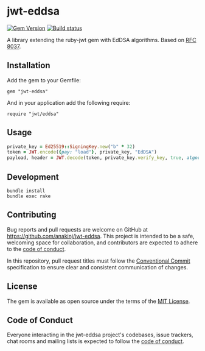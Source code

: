 # jwt-eddsa

[![Gem Version](https://badge.fury.io/rb/jwt-eddsa.svg)](https://badge.fury.io/rb/jwt-eddsa)
[![Build status](https://github.com/anakinj/jwt-eddsa/actions/workflows/test.yml/badge.svg)](https://github.com/anakinj/jwt-eddsa/actions/workflows/test.yml)

A library extending the ruby-jwt gem with EdDSA algorithms. Based on [RFC 8037](https://datatracker.ietf.org/doc/html/rfc8037).

## Installation

Add the gem to your Gemfile:

```
gem "jwt-eddsa"
```

And in your application add the following require:

```
require "jwt/eddsa"
```

## Usage

```ruby
private_key = Ed25519::SigningKey.new("b" * 32)
token = JWT.encode({pay: "load"}, private_key, "EdDSA")
payload, header = JWT.decode(token, private_key.verify_key, true, algorithm: "EdDSA")
```

## Development

```
bundle install
bundle exec rake
```

## Contributing

Bug reports and pull requests are welcome on GitHub at https://github.com/anakinj/jwt-eddsa. This project is intended to be a safe, welcoming space for collaboration, and contributors are expected to adhere to the [code of conduct](https://github.com/anakinj/jwt-eddsa/blob/main/CODE_OF_CONDUCT.md).

In this repository, pull request titles must follow the [Conventional Commit](https://www.conventionalcommits.org/) specification to ensure clear and consistent communication of changes.

## License

The gem is available as open source under the terms of the [MIT License](https://opensource.org/licenses/MIT).

## Code of Conduct

Everyone interacting in the jwt-eddsa project's codebases, issue trackers, chat rooms and mailing lists is expected to follow the [code of conduct](https://github.com/anakinj/jwt-eddsa/blob/main/CODE_OF_CONDUCT.md).
